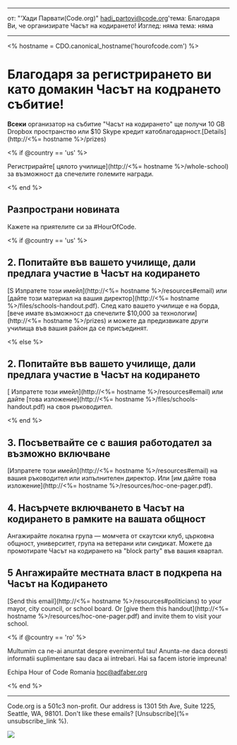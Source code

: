 * * *

от: "'Хади Парвати(Code.org)" [&#104;&#x61;&#x64;&#105;&#x5f;&#112;&#x61;&#x72;&#116;&#x6f;&#118;&#x69;&#x40;&#99;&#x6f;&#100;&#x65;&#x2e;&#111;&#x72;&#103;](&#109;&#x61;&#105;&#x6c;&#x74;&#111;&#x3a;&#104;&#x61;&#x64;&#105;&#x5f;&#112;&#x61;&#x72;&#116;&#x6f;&#118;&#x69;&#x40;&#99;&#x6f;&#100;&#x65;&#x2e;&#111;&#x72;&#103;)'тема: Благодаря Ви, че организирате Часът на кодирането! Изглед: няма тема: няма

* * *

<% hostname = CDO.canonical_hostname('hourofcode.com') %>

# Благодаря за регистрирането ви като домакин Часът на кодрането събитие!

**Всеки** организатор на събитие "Часът на кодирането" ще получи 10 GB Dropbox пространство или $10 Skype кредит катоблагодарност.[Details](http://<%= hostname %>/prizes)

<% if @country == 'us' %>

Регистрирайте[ цялото училище](http://<%= hostname %>/whole-school) за възможност да спечелите големите награди.

<% end %>

## Разпространи новината

Кажете на приятелите си за #HourOfCode.

<% if @country == 'us' %>

## 2. Попитайте във вашето училище, дали предлага участие в Часът на кодирането

[S Изпратете този имейл](http://<%= hostname %>/resources#email) или [дайте този материал на вашия директор](http://<%= hostname %>/files/schools-handout.pdf). След като вашето училище е на борда,[вече имате възможност да спечелите $10,000 за технологии](http://<%= hostname %>/prizes) и можете да предизвикате други училища във вашия район да се присъединят.

<% else %>

## 2. Попитайте във вашето училище, дали предлага участие в Часът на кодирането

[ Изпратете този имейл](http://<%= hostname %>/resources#email) или дайте [това изложение](http://<%= hostname %>/files/schools-handout.pdf) на своя ръководител.

<% end %>

## 3. Посъветвайте се с вашия работодател за възможно включване

[Изпратете този имейл](http://<%= hostname %>/resources#email) на вашия ръководител или изпълнителен директор. Или [им дайте това изложение](http://<%= hostname %>/resources/hoc-one-pager.pdf).

## 4. Насърчете включването в Часът на кодирането в рамките на вашата общност

Ангажирайте локална група — момчета от скаутски клуб, църковна общност, университет, група на ветерани или синдикат. Можете да промотирате Часът на кодирането на "block party" във вашия квартал.

## 5 Ангажирайте местната власт в подкрепа на Часът на Кодирането

[Send this email](http://<%= hostname %>/resources#politicians) to your mayor, city council, or school board. Or [give them this handout](http://<%= hostname %>/resources/hoc-one-pager.pdf) and invite them to visit your school.

<% if @country == 'ro' %>

Multumim ca ne-ai anuntat despre evenimentul tau! Anunta-ne daca doresti informatii suplimentare sau daca ai intrebari. Hai sa facem istorie impreuna!

Echipa Hour of Code Romania hoc@adfaber.org

<% end %>

* * *

Code.org is a 501c3 non-profit. Our address is 1301 5th Ave, Suite 1225, Seattle, WA, 98101. Don't like these emails? [Unsubscribe](%= unsubscribe_link %).

![](<%= tracking_pixel %>)
